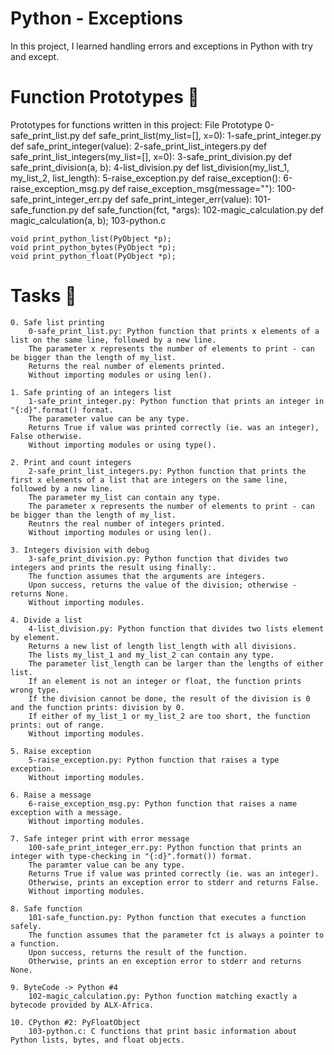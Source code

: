 # Python - Exceptions

In this project, I learned handling errors and exceptions in Python with try and except.
# Function Prototypes 💾

Prototypes for functions written in this project:
File 	Prototype
0-safe_print_list.py 	def safe_print_list(my_list=[], x=0):
1-safe_print_integer.py 	def safe_print_integer(value):
2-safe_print_list_integers.py 	def safe_print_list_integers(my_list=[], x=0):
3-safe_print_division.py 	def safe_print_division(a, b):
4-list_division.py 	def list_division(my_list_1, my_list_2, list_length):
5-raise_exception.py 	def raise_exception():
6-raise_exception_msg.py 	def raise_exception_msg(message=""):
100-safe_print_integer_err.py 	def safe_print_integer_err(value):
101-safe_function.py 	def safe_function(fct, *args):
102-magic_calculation.py 	def magic_calculation(a, b);
103-python.c 	

    void print_python_list(PyObject *p);
    void print_python_bytes(PyObject *p);
    void print_python_float(PyObject *p);

# Tasks 📃

    0. Safe list printing
        0-safe_print_list.py: Python function that prints x elements of a list on the same line, followed by a new line.
        The parameter x represents the number of elements to print - can be bigger than the length of my_list.
        Returns the real number of elements printed.
        Without importing modules or using len().

    1. Safe printing of an integers list
        1-safe_print_integer.py: Python function that prints an integer in "{:d}".format() format.
        The parameter value can be any type.
        Returns True if value was printed correctly (ie. was an integer), False otherwise.
        Without importing modules or using type().

    2. Print and count integers
        2-safe_print_list_integers.py: Python function that prints the first x elements of a list that are integers on the same line, followed by a new line.
        The parameter my_list can contain any type.
        The parameter x represents the number of elements to print - can be bigger than the length of my_list.
        Reutnrs the real number of integers printed.
        Without importing modules or using len().

    3. Integers division with debug
        3-safe_print_division.py: Python function that divides two integers and prints the result using finally:.
        The function assumes that the arguments are integers.
        Upon success, returns the value of the division; otherwise - returns None.
        Without importing modules.

    4. Divide a list
        4-list_division.py: Python function that divides two lists element by element.
        Returns a new list of length list_length with all divisions.
        The lists my_list_1 and my_list_2 can contain any type.
        The parameter list_length can be larger than the lengths of either list.
        If an element is not an integer or float, the function prints wrong type.
        If the division cannot be done, the result of the division is 0 and the function prints: division by 0.
        If either of my_list_1 or my_list_2 are too short, the function prints: out of range.
        Without importing modules.

    5. Raise exception
        5-raise_exception.py: Python function that raises a type exception.
        Without importing modules.

    6. Raise a message
        6-raise_exception_msg.py: Python function that raises a name exception with a message.
        Without importing modules.

    7. Safe integer print with error message
        100-safe_print_integer_err.py: Python function that prints an integer with type-checking in "{:d}".format()) format.
        The paramter value can be any type.
        Returns True if value was printed correctly (ie. was an integer).
        Otherwise, prints an exception error to stderr and returns False.
        Without importing modules.

    8. Safe function
        101-safe_function.py: Python function that executes a function safely.
        The function assumes that the parameter fct is always a pointer to a function.
        Upon success, returns the result of the function.
        Otherwise, prints an en exception error to stderr and returns None.

    9. ByteCode -> Python #4
        102-magic_calculation.py: Python function matching exactly a bytecode provided by ALX-Africa.

    10. CPython #2: PyFloatObject
        103-python.c: C functions that print basic information about Python lists, bytes, and float objects.

